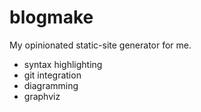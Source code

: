 # blogmake

My opinionated static-site generator for me.

- syntax highlighting
- git integration
- diagramming
- graphviz
